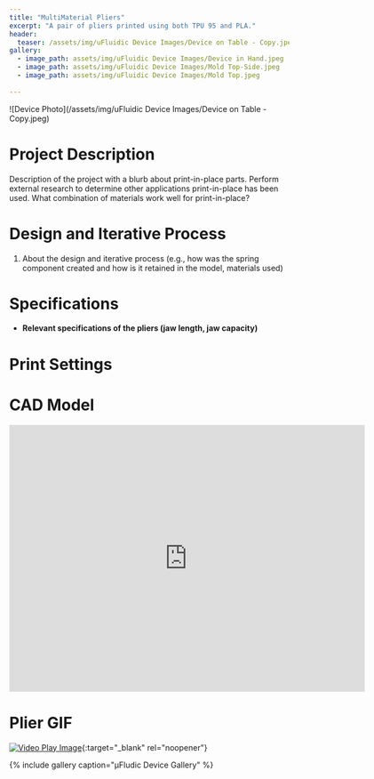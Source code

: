 ```yaml
---
title: "MultiMaterial Pliers"
excerpt: "A pair of pliers printed using both TPU 95 and PLA."
header:
  teaser: /assets/img/uFluidic Device Images/Device on Table - Copy.jpeg
gallery:
  - image_path: assets/img/uFluidic Device Images/Device in Hand.jpeg
  - image_path: assets/img/uFluidic Device Images/Mold Top-Side.jpeg
  - image_path: assets/img/uFluidic Device Images/Mold Top.jpeg
   
---
```


![Device Photo](/assets/img/uFluidic Device Images/Device on Table - Copy.jpeg)

# Project Description

Description of the project with a blurb about print-in-place parts. Perform external
research to determine other applications print-in-place has been used. What
combination of materials work well for print-in-place?

# Design and Iterative Process

1. About the design and iterative process (e.g., how was the spring component
created and how is it retained in the model, materials used)

# Specifications

* **Relevant specifications of the pliers (jaw length, jaw capacity)**

# Print Settings

# CAD Model
<iframe src="https://vanderbilt643.autodesk360.com/shares/public/SH286ddQT78850c0d8a47e3fbe2806571966?mode=embed" width="640" height="480" allowfullscreen="true" webkitallowfullscreen="true" mozallowfullscreen="true"  frameborder="0"></iframe>

<br>

# Plier GIF
[![Video Play Image](https://img.youtube.com/vi/dTI9CPz5Ph0/0.jpg)](https://www.youtube.com/watch?v=dTI9CPz5Ph0){:target="_blank" rel="noopener"}

{% include gallery caption="μFludic Device Gallery" %}

